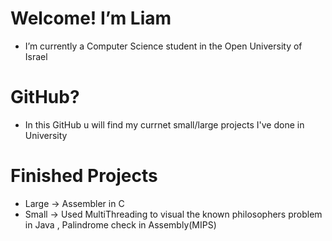 # Welcome! I’m Liam
- I’m currently a Computer Science student in the Open University of Israel
# GitHub?
- In this GitHub u will find my currnet small/large projects I've done in University
# Finished Projects
- Large -> Assembler in C
- Small -> Used MultiThreading to visual the known philosophers problem in Java , Palindrome check in Assembly(MIPS)


